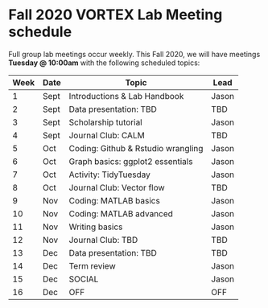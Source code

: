 # Fall 2020 VORTEX Lab Meeting schedule

Full group lab meetings occur weekly. This Fall 2020, we will have meetings **Tuesday @ 10:00am** with the following scheduled topics:


| Week | Date | Topic | Lead |
| ---- | ---- | ---- | ---- |
| 1 | Sept | Introductions & Lab Handbook | Jason |
| 2 | Sept | Data presentation: TBD | TBD |
| 3 | Sept | Scholarship tutorial | Jason |
| 4 | Sept | Journal Club: CALM | TBD |
| 5 | Oct | Coding: Github & Rstudio wrangling | Jason |
| 6 | Oct | Graph basics: ggplot2 essentials | Jason |
| 7 | Oct | Activity: TidyTuesday | Jason |
| 8 | Oct | Journal Club: Vector flow | TBD |
| 9 | Nov | Coding: MATLAB basics | Jason |
| 10 | Nov | Coding: MATLAB advanced | Jason |
| 11 | Nov | Writing basics | Jason |
| 12 | Nov | Journal Club: TBD | TBD |
| 13 | Dec | Data presentation: TBD | TBD |
| 14 | Dec | Term review | Jason |
| 15 | Dec | SOCIAL | Jason |
| 16 | Dec | OFF | OFF |
